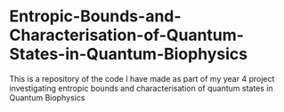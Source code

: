 # Entropic-Bounds-and-Characterisation-of-Quantum-States-in-Quantum-Biophysics
This is a repository of the code I have made as part of my year 4 project investigating entropic bounds and characterisation of quantum states in Quantum Biophysics
